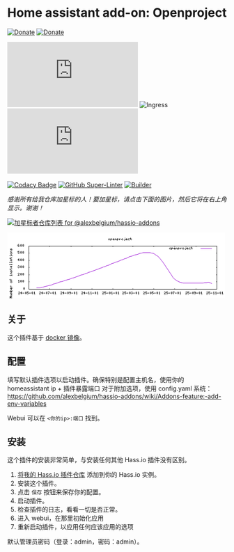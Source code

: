 # Home assistant add-on: Openproject

[![Donate][donation-badge]](https://www.buymeacoffee.com/alexbelgium)
[![Donate][paypal-badge]](https://www.paypal.com/donate/?hosted_button_id=DZFULJZTP3UQA)

![Version](https://img.shields.io/badge/dynamic/json?label=版本&query=%24.version&url=https%3A%2F%2Fraw.githubusercontent.com%2Falexbelgium%2Fhassio-addons%2Fmaster%2Fopenproject%2Fconfig.json)
![Ingress](https://img.shields.io/badge/dynamic/json?label=Ingress&query=%24.ingress&url=https%3A%2F%2Fraw.githubusercontent.com%2Falexbelgium%2Fhassio-addons%2Fmaster%2Fopenproject%2Fconfig.json)
![Arch](https://img.shields.io/badge/dynamic/json?color=success&label=架构&query=%24.arch&url=https%3A%2F%2Fraw.githubusercontent.com%2Falexbelgium%2Fhassio-addons%2Fmaster%2Fopenproject%2Fconfig.json)

[![Codacy Badge](https://app.codacy.com/project/badge/Grade/9c6cf10bdbba45ecb202d7f579b5be0e)](https://www.codacy.com/gh/alexbelgium/hassio-addons/dashboard?utm_source=github.com&utm_medium=referral&utm_content=alexbelgium/hassio-addons&utm_campaign=Badge_Grade)
[![GitHub Super-Linter](https://img.shields.io/github/actions/workflow/status/alexbelgium/hassio-addons/weekly-supelinter.yaml?label=代码检查)](https://github.com/alexbelgium/hassio-addons/actions/workflows/weekly-supelinter.yaml)
[![Builder](https://img.shields.io/github/actions/workflow/status/alexbelgium/hassio-addons/onpush_builder.yaml?label=构建者)](https://github.com/alexbelgium/hassio-addons/actions/workflows/onpush_builder.yaml)

[donation-badge]: https://img.shields.io/badge/请给我一杯咖啡-%23d32f2f?logo=buy-me-a-coffee&style=flat&logoColor=white
[paypal-badge]: https://img.shields.io/badge/请给我一杯咖啡-Paypal-%23d32f2f?logo=buy-me-a-coffee&style=flat&logoColor=white

_感谢所有给我仓库加星标的人！要加星标，请点击下面的图片，然后它将在右上角显示。谢谢！_

[![加星标者仓库列表 for @alexbelgium/hassio-addons](https://raw.githubusercontent.com/alexbelgium/hassio-addons/master/.github/stars2.svg)](https://github.com/alexbelgium/hassio-addons/stargazers)

![下载趋势](https://raw.githubusercontent.com/alexbelgium/hassio-addons/master/openproject/stats.png)

## 关于

这个插件基于 [docker 镜像](https://hub.docker.com/r/openproject/openproject)。

## 配置

填写默认插件选项以启动插件。确保特别是配置主机名，使用你的 homeassistant ip + 插件暴露端口
对于附加选项，使用 config.yaml 系统：https://github.com/alexbelgium/hassio-addons/wiki/Addons-feature:-add-env-variables

Webui 可以在 `<你的ip>:端口` 找到。

## 安装

这个插件的安装非常简单，与安装任何其他 Hass.io 插件没有区别。

1. [将我的 Hass.io 插件仓库][repository] 添加到你的 Hass.io 实例。
1. 安装这个插件。
1. 点击 `保存` 按钮来保存你的配置。
1. 启动插件。
1. 检查插件的日志，看看一切是否正常。
1. 进入 webui，在那里初始化应用
1. 重新启动插件，以应用任何应该应用的选项

默认管理员密码（登录：admin，密码：admin）。

[repository]: https://github.com/alexbelgium/hassio-addons